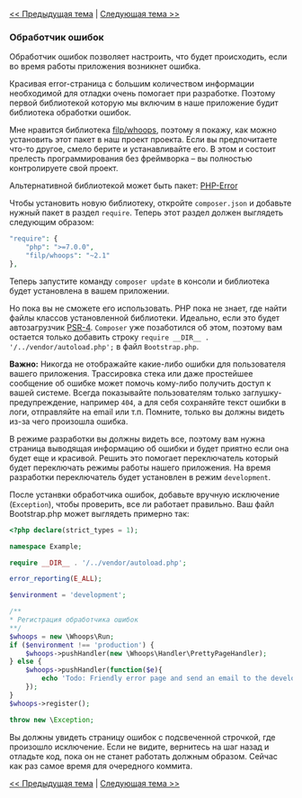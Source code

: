 [<< Предыдущая тема](02-composer.md) | [Следующая тема >>](04-http.md)

### Обработчик ошибок

Обработчик ошибок позволяет настроить, что будет происходить, если во время работы приложения возникнет ошибка.

Красивая error-страница с большим количеством информации необходимой для отладки очень помогает при разработке. Поэтому первой библиотекой которую мы включим в наше приложение будит библиотека обработки ошибок. 

Мне нравится библиотека [filp/whoops](https://github.com/filp/whoops), поэтому я покажу, как можно установить этот пакет в наш проект проекта. Если вы предпочитаете что-то другое, смело берите и устанавливайте его. В этом и состоит прелесть программирования без фреймворка – вы полностью контролируете свой проект.

Альтернативной библиотекой может быть пакет: [PHP-Error](https://github.com/JosephLenton/PHP-Error)

Чтобы установить новую библиотеку, откройте `composer.json` и добавьте нужный пакет в раздел `require`. Теперь этот раздел должен выглядеть следующим образом:

```php
"require": {
    "php": ">=7.0.0",
    "filp/whoops": "~2.1"
},
```

Теперь запустите команду `composer update` в консоли и библиотека будет установлена в вашем приложении.

Но пока вы не сможете его использовать. PHP пока не знает, где найти файлы классов установленной библиотеки. Идеально, если это будет автозагрузчик [PSR-4](http://www.php-fig.org/psr/psr-4/). `Composer` уже позаботился об этом, поэтому вам остается только добавить строку `require __DIR__ . '/../vendor/autoload.php';` в файл `Bootstrap.php`. 

**Важно:** Никогда не отображайте какие-либо ошибки для пользователя вашего приложения. Трассировка стека или даже простейшее сообщение об ошибке может помочь кому-либо получить доступ к вашей системе. Всегда показывайте пользователям только заглушку-предупреждение, например `404`, а для себя сохраняйте текст ошибки в логи, отправляйте на email или т.п. Помните, только вы должны видеть из-за чего произошла ошибка.

В режиме разработки вы должны видеть все, поэтому вам нужна страница выводящая информацию об ошибки и будет приятно если она будет еще и красивой. Решить это помогает переключатель который будет переключать режимы работы нашего приложения. На время разработки переключатель будет установлен в режим `development`.

После устанвки обработчика ошибок, добавьте вручную исключение (`Exception`), чтобы проверить, все ли работает правильно. Ваш файл Bootstrap.php может выглядеть примерно так:

```php
<?php declare(strict_types = 1);

namespace Example;

require __DIR__ . '/../vendor/autoload.php';

error_reporting(E_ALL);

$environment = 'development';

/**
* Регистрация обработчика ошибок
**/
$whoops = new \Whoops\Run;
if ($environment !== 'production') {
    $whoops->pushHandler(new \Whoops\Handler\PrettyPageHandler);
} else {
    $whoops->pushHandler(function($e){
        echo 'Todo: Friendly error page and send an email to the developer';
    });
}
$whoops->register();

throw new \Exception;

```

Вы должны увидеть страницу ошибок с подсвеченной строчкой, где произошло исключение. Если не видите, вернитесь на шаг назад и отладьте код, пока он не станет работать должным образом. Сейчас как раз самое время для очередного коммита.

[<< Предыдущая тема](02-composer.md) | [Следующая тема >>](04-http.md)

